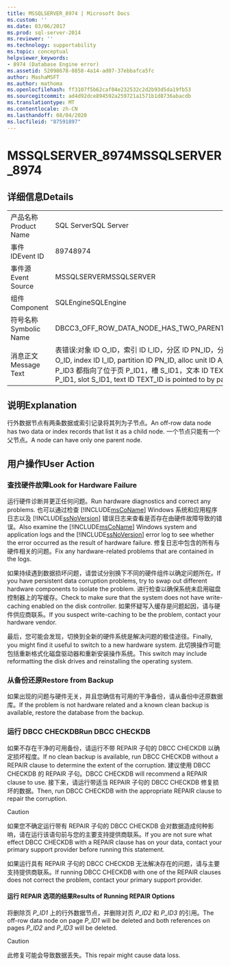 ```yaml
---
title: MSSQLSERVER_8974 | Microsoft Docs
ms.custom: ''
ms.date: 03/06/2017
ms.prod: sql-server-2014
ms.reviewer: ''
ms.technology: supportability
ms.topic: conceptual
helpviewer_keywords:
- 8974 (Database Engine error)
ms.assetid: 52098678-0858-4a14-ad07-37ebbafca5fc
author: MashaMSFT
ms.author: mathoma
ms.openlocfilehash: ff3107f5b62caf04e232532c2d2b93d5da19fb53
ms.sourcegitcommit: ad4d92dce894592a259721a1571b1d8736abacdb
ms.translationtype: MT
ms.contentlocale: zh-CN
ms.lasthandoff: 08/04/2020
ms.locfileid: "87591897"
---
```

# <a name="mssqlserver_8974"></a><span data-ttu-id="a95d3-102">MSSQLSERVER_8974</span><span class="sxs-lookup"><span data-stu-id="a95d3-102">MSSQLSERVER_8974</span></span>
    
## <a name="details"></a><span data-ttu-id="a95d3-103">详细信息</span><span class="sxs-lookup"><span data-stu-id="a95d3-103">Details</span></span>  
  
|||  
|-|-|  
|<span data-ttu-id="a95d3-104">产品名称</span><span class="sxs-lookup"><span data-stu-id="a95d3-104">Product Name</span></span>|<span data-ttu-id="a95d3-105">SQL Server</span><span class="sxs-lookup"><span data-stu-id="a95d3-105">SQL Server</span></span>|  
|<span data-ttu-id="a95d3-106">事件 ID</span><span class="sxs-lookup"><span data-stu-id="a95d3-106">Event ID</span></span>|<span data-ttu-id="a95d3-107">8974</span><span class="sxs-lookup"><span data-stu-id="a95d3-107">8974</span></span>|  
|<span data-ttu-id="a95d3-108">事件源</span><span class="sxs-lookup"><span data-stu-id="a95d3-108">Event Source</span></span>|<span data-ttu-id="a95d3-109">MSSQLSERVER</span><span class="sxs-lookup"><span data-stu-id="a95d3-109">MSSQLSERVER</span></span>|  
|<span data-ttu-id="a95d3-110">组件</span><span class="sxs-lookup"><span data-stu-id="a95d3-110">Component</span></span>|<span data-ttu-id="a95d3-111">SQLEngine</span><span class="sxs-lookup"><span data-stu-id="a95d3-111">SQLEngine</span></span>|  
|<span data-ttu-id="a95d3-112">符号名称</span><span class="sxs-lookup"><span data-stu-id="a95d3-112">Symbolic Name</span></span>|<span data-ttu-id="a95d3-113">DBCC3_OFF_ROW_DATA_NODE_HAS_TWO_PARENTS</span><span class="sxs-lookup"><span data-stu-id="a95d3-113">DBCC3_OFF_ROW_DATA_NODE_HAS_TWO_PARENTS</span></span>|  
|<span data-ttu-id="a95d3-114">消息正文</span><span class="sxs-lookup"><span data-stu-id="a95d3-114">Message Text</span></span>|<span data-ttu-id="a95d3-115">表错误:对象 ID O_ID，索引 ID I_ID，分区 ID PN_ID，分配单元 ID A_ID (类型为 TYPE)。</span><span class="sxs-lookup"><span data-stu-id="a95d3-115">Table error: Object ID O_ID, index ID I_ID, partition ID PN_ID, alloc unit ID A_ID (type TYPE).</span></span> <span data-ttu-id="a95d3-116">页 P_ID2，槽 S_ID2 和页 P_ID3，槽 P_ID3 都指向了位于页 P_ID1，槽 S_ID1，文本 ID TEXT_ID 的行外数据节点。</span><span class="sxs-lookup"><span data-stu-id="a95d3-116">The off-row data node at page P_ID1, slot S_ID1, text ID TEXT_ID is pointed to by page P_ID2, slot S_ID2 and by page P_ID3, slot P_ID3.</span></span>|  
  
## <a name="explanation"></a><span data-ttu-id="a95d3-117">说明</span><span class="sxs-lookup"><span data-stu-id="a95d3-117">Explanation</span></span>  
 <span data-ttu-id="a95d3-118">行外数据节点有两条数据或索引记录将其列为子节点。</span><span class="sxs-lookup"><span data-stu-id="a95d3-118">An off-row data node has two data or index records that list it as a child node.</span></span> <span data-ttu-id="a95d3-119">一个节点只能有一个父节点。</span><span class="sxs-lookup"><span data-stu-id="a95d3-119">A node can have only one parent node.</span></span>  
  
## <a name="user-action"></a><span data-ttu-id="a95d3-120">用户操作</span><span class="sxs-lookup"><span data-stu-id="a95d3-120">User Action</span></span>  
  
### <a name="look-for-hardware-failure"></a><span data-ttu-id="a95d3-121">查找硬件故障</span><span class="sxs-lookup"><span data-stu-id="a95d3-121">Look for Hardware Failure</span></span>  
 <span data-ttu-id="a95d3-122">运行硬件诊断并更正任何问题。</span><span class="sxs-lookup"><span data-stu-id="a95d3-122">Run hardware diagnostics and correct any problems.</span></span> <span data-ttu-id="a95d3-123">也可以通过检查 [!INCLUDE[msCoName](../../includes/msconame-md.md)] Windows 系统和应用程序日志以及 [!INCLUDE[ssNoVersion](../../includes/ssnoversion-md.md)] 错误日志来查看是否存在由硬件故障导致的错误。</span><span class="sxs-lookup"><span data-stu-id="a95d3-123">Also examine the [!INCLUDE[msCoName](../../includes/msconame-md.md)] Windows system and application logs and the [!INCLUDE[ssNoVersion](../../includes/ssnoversion-md.md)] error log to see whether the error occurred as the result of hardware failure.</span></span> <span data-ttu-id="a95d3-124">修复日志中包含的所有与硬件相关的问题。</span><span class="sxs-lookup"><span data-stu-id="a95d3-124">Fix any hardware-related problems that are contained in the logs.</span></span>  
  
 <span data-ttu-id="a95d3-125">如果持续遇到数据损坏问题，请尝试分别换下不同的硬件组件以确定问题所在。</span><span class="sxs-lookup"><span data-stu-id="a95d3-125">If you have persistent data corruption problems, try to swap out different hardware components to isolate the problem.</span></span> <span data-ttu-id="a95d3-126">进行检查以确保系统未启用磁盘控制器上的写缓存。</span><span class="sxs-lookup"><span data-stu-id="a95d3-126">Check to make sure that the system does not have write-caching enabled on the disk controller.</span></span> <span data-ttu-id="a95d3-127">如果怀疑写入缓存是问题起因，请与硬件供应商联系。</span><span class="sxs-lookup"><span data-stu-id="a95d3-127">If you suspect write-caching to be the problem, contact your hardware vendor.</span></span>  
  
 <span data-ttu-id="a95d3-128">最后，您可能会发现，切换到全新的硬件系统是解决问题的极佳途径。</span><span class="sxs-lookup"><span data-stu-id="a95d3-128">Finally, you might find it useful to switch to a new hardware system.</span></span> <span data-ttu-id="a95d3-129">此切换操作可能包括重新格式化磁盘驱动器和重新安装操作系统。</span><span class="sxs-lookup"><span data-stu-id="a95d3-129">This switch may include reformatting the disk drives and reinstalling the operating system.</span></span>  
  
### <a name="restore-from-backup"></a><span data-ttu-id="a95d3-130">从备份还原</span><span class="sxs-lookup"><span data-stu-id="a95d3-130">Restore from Backup</span></span>  
 <span data-ttu-id="a95d3-131">如果出现的问题与硬件无关，并且您确信有可用的干净备份，请从备份中还原数据库。</span><span class="sxs-lookup"><span data-stu-id="a95d3-131">If the problem is not hardware related and a known clean backup is available, restore the database from the backup.</span></span>  
  
### <a name="run-dbcc-checkdb"></a><span data-ttu-id="a95d3-132">运行 DBCC CHECKDB</span><span class="sxs-lookup"><span data-stu-id="a95d3-132">Run DBCC CHECKDB</span></span>  
 <span data-ttu-id="a95d3-133">如果不存在干净的可用备份，请运行不带 REPAIR 子句的 DBCC CHECKDB 以确定损坏程度。</span><span class="sxs-lookup"><span data-stu-id="a95d3-133">If no clean backup is available, run DBCC CHECKDB without a REPAIR clause to determine the extent of the corruption.</span></span> <span data-ttu-id="a95d3-134">建议使用 DBCC CHECKDB 的 REPAIR 子句。</span><span class="sxs-lookup"><span data-stu-id="a95d3-134">DBCC CHECKDB will recommend a REPAIR clause to use.</span></span> <span data-ttu-id="a95d3-135">接下来，请运行带适当 REPAIR 子句的 DBCC CHECKDB 修复损坏的数据。</span><span class="sxs-lookup"><span data-stu-id="a95d3-135">Then, run DBCC CHECKDB with the appropriate REPAIR clause to repair the corruption.</span></span>  
  
> [!CAUTION]  
>  <span data-ttu-id="a95d3-136">如果您不确定运行带有 REPAIR 子句的 DBCC CHECKDB 会对数据造成何种影响，请在运行该语句前与您的主要支持提供商联系。</span><span class="sxs-lookup"><span data-stu-id="a95d3-136">If you are not sure what effect DBCC CHECKDB with a REPAIR clause has on your data, contact your primary support provider before running this statement.</span></span>  
  
 <span data-ttu-id="a95d3-137">如果运行具有 REPAIR 子句的 DBCC CHECKDB 无法解决存在的问题，请与主要支持提供商联系。</span><span class="sxs-lookup"><span data-stu-id="a95d3-137">If running DBCC CHECKDB with one of the REPAIR clauses does not correct the problem, contact your primary support provider.</span></span>  
  
#### <a name="results-of-running-repair-options"></a><span data-ttu-id="a95d3-138">运行 REPAIR 选项的结果</span><span class="sxs-lookup"><span data-stu-id="a95d3-138">Results of Running REPAIR Options</span></span>  
 <span data-ttu-id="a95d3-139">将删除页 *P_ID1* 上的行外数据节点，并删除对页 *P_ID2* 和 *P_ID3* 的引用。</span><span class="sxs-lookup"><span data-stu-id="a95d3-139">The off-row data node on page *P_ID1* will be deleted and both references on pages *P_ID2* and *P_ID3* will be deleted.</span></span>  
  
> [!CAUTION]  
>  <span data-ttu-id="a95d3-140">此修复可能会导致数据丢失。</span><span class="sxs-lookup"><span data-stu-id="a95d3-140">This repair might cause data loss.</span></span>  
  
  
